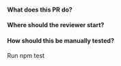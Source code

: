 #### What does this PR do?

#### Where should the reviewer start?

#### How should this be manually tested?
Run npm test

  
